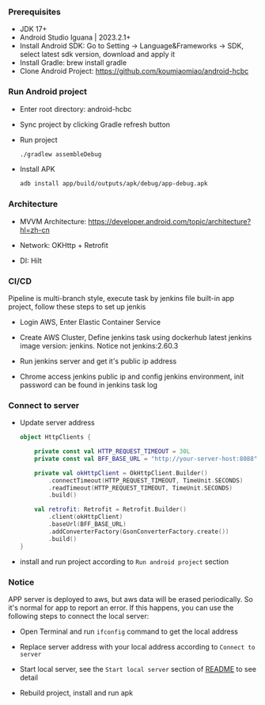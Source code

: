 ### Prerequisites

- JDK 17+
- Android Studio Iguana | 2023.2.1+
- Install Android SDK: Go to Setting -> Language&Frameworks -> SDK, select latest sdk version, download and apply it
- Install Gradle: brew install gradle
- Clone Android Project: https://github.com/koumiaomiao/android-hcbc

### Run Android project

- Enter root directory: android-hcbc

- Sync project by clicking Gradle refresh button

- Run project

  ``````bash
  ./gradlew assembleDebug
  ``````

- Install APK

  ``````bash
  adb install app/build/outputs/apk/debug/app-debug.apk

### Architecture

- MVVM Architecture: https://developer.android.com/topic/architecture?hl=zh-cn

- Network: OKHttp + Retrofit

- DI: Hilt

### CI/CD

Pipeline is multi-branch style, execute task by jenkins file built-in app project, follow these steps to set up jenkis

- Login AWS, Enter Elastic Container Service

- Create AWS Cluster, Define jenkins task using dockerhub latest jenkins image version: jenkins. Notice not jenkins:2.60.3

- Run jenkins server and get it's public ip address

- Chrome access jenkins public ip and config jenkins environment, init password can be found in jenkins task log

### Connect to server

- Update server address

  ``````kotlin
  object HttpClients {
  
      private const val HTTP_REQUEST_TIMEOUT = 30L
      private const val BFF_BASE_URL = "http://your-server-host:8088" // server address
  
      private val okHttpClient = OkHttpClient.Builder()
          .connectTimeout(HTTP_REQUEST_TIMEOUT, TimeUnit.SECONDS)
          .readTimeout(HTTP_REQUEST_TIMEOUT, TimeUnit.SECONDS)
          .build()
  
      val retrofit: Retrofit = Retrofit.Builder()
          .client(okHttpClient)
          .baseUrl(BFF_BASE_URL)
          .addConverterFactory(GsonConverterFactory.create())
          .build()
  }
  ``````

- install and run project according to `Run android project` section

### Notice

APP server is deployed to aws, but aws data will be erased periodically. So it's normal for app to report an error. If this happens, you can use the following steps to connect the local server:

- Open Terminal and run `ifconfig` command to get the local address

- Replace server address with your local address according to `Connect to server`

- Start local server, see the `Start local server` section of [README](https://github.com/koumiaomiao/hcbc-service) to see detail

- Rebuild project, install and run apk
